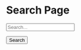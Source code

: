 <!DOCTYPE html>
<html lang="en">
<head>
  <meta charset="UTF-8">
  <meta name="viewport" content="width=device-width, initial-scale=1.0">
  <title>Search Page</title>
</head>
<body>
  <h1>Search Page</h1>

  <!-- Search input field -->
  <input type="text" id="searchInput" placeholder="Search...">
  
  <!-- Search button -->
  <button id="searchButton">Search</button>
  
  <!-- Container for displaying search results -->
  <div id="searchResults"></div>

  <script>
    // Function to perform search
    function performSearch() {
      const searchTerm = document.getElementById('searchInput').value.trim().toLowerCase();

      // Clear previous search results
      document.getElementById('searchResults').innerHTML = '';

      // Loop through each card and search its content
      site.cards.forEach(card => {
        const cardContent = card.title.toLowerCase() + ' ' + card.description.toLowerCase();
        if (cardContent.includes(searchTerm)) {
          // Create card element
          const cardElement = document.createElement('div');
          cardElement.classList.add('card');
          cardElement.classList.add(card.inline ? 'hoverable' : '');
          cardElement.style.marginBottom = '20px';

          const innerHTML = `
            <div class="row no-gutters">
              <div class="team">
                <div class="card-body">
                  <a href="${card.url}">
                    <h5 class="card-title">${card.profile.name}</h5>
                  </a>
                  <p class="card-text">
                    <small class="test-muted">
                      ${card.profile.date ? `<i class="fa-solid fa-calendar"></i>&nbsp; Date: ${card.profile.date}<br>` : ''}
                      ${card.profile.author ? `<i class="fa-solid fa-user"></i>&nbsp; Author: ${card.profile.author}<br>` : ''}
                    </small>
                  </p>
                  <a href="${card.url}">
                    <p class="card-text">${card.teaser}</p>
                  </a>
                  <hr class="solid">
                  <p class="card-text">
                    ${card.profile.source ? `<small class="test-muted"><i class="fas fa-link"></i> Source: <a href="${card.profile.source}">${card.profile.source}</a><br></small>` : ''}
                    ${card.profile.license ? `<small class="test-muted group"><i class="fa-solid fa-quote-left"></i>&nbsp; License: ${card.profile.license}</small><br><br>` : ''}
                  </p>
                  <p class="card-text">
                    <small class="test-muted domain"><i class="fa-solid fa-square"></i>&nbsp; Domain: ${card.domain}</small><br>
                    <small class="test-muted topic"><i class="fa-solid fa-sitemap"></i>&nbsp; Subdomain: ${card.topic}</small><br>
                    <small class="test-muted group"><i class="fa-solid fa-file"></i>&nbsp; Type of Resource: ${card.group}</small><br>
                  </p>
                </div>
              </div>
            </div>
          `;

          cardElement.innerHTML = innerHTML;

          // Append card element to search results
          document.getElementById('searchResults').appendChild(cardElement);
        }
      });
    }

    // Event listener for search button click
    document.getElementById('searchButton').addEventListener('click', performSearch);
  </script>
</body>
</html>
